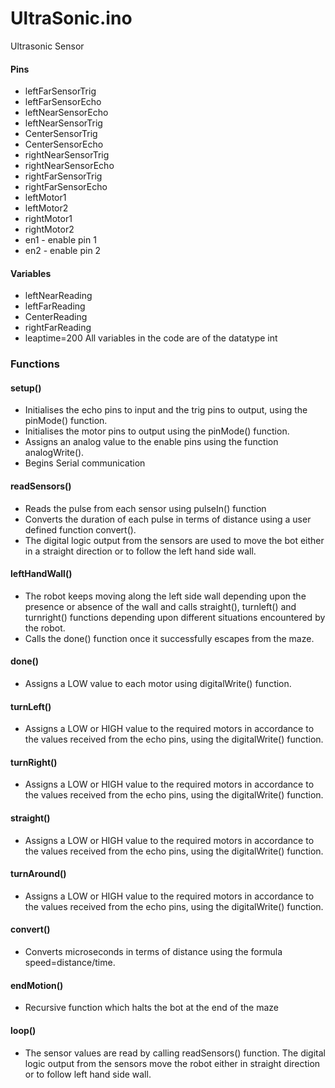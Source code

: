 # UltraSonic.ino
Ultrasonic Sensor 
#### Pins
* leftFarSensorTrig
* leftFarSensorEcho
* leftNearSensorEcho
* leftNearSensorTrig
* CenterSensorTrig
* CenterSensorEcho
* rightNearSensorTrig
* rightNearSensorEcho
* rightFarSensorTrig
* rightFarSensorEcho
* leftMotor1
* leftMotor2
* rightMotor1
* rightMotor2
* en1 - enable pin 1
* en2 - enable pin 2

#### Variables
* leftNearReading
* leftFarReading
* CenterReading
* rightFarReading
* leaptime=200
All variables in the code are of the datatype int

### Functions
#### setup() 
- Initialises the echo pins to input and the trig pins to output, using the pinMode() function.
- Initialises the motor pins to output using the pinMode() function.
- Assigns an analog value to the enable pins using the function analogWrite().
- Begins Serial communication

#### readSensors()
- Reads the pulse from each sensor using pulseIn() function
- Converts the duration of each pulse in terms of distance using a user defined function convert().
- The digital logic output from the sensors are used to move the bot either in a straight direction or to follow the left hand side wall.

#### leftHandWall()
- The robot keeps moving along the left side wall depending upon the presence or absence of the wall and calls straight(), turnleft() and turnright() functions depending upon different situations encountered by the robot. 
- Calls the done() function once it successfully escapes from the maze.     

#### done()
- Assigns a LOW value to each motor using digitalWrite() function.

#### turnLeft()
- Assigns a LOW or HIGH value to the required motors in accordance to the values received from the echo pins, using the digitalWrite() function.


#### turnRight()
- Assigns a LOW or HIGH value to the required motors in accordance to the values received from the echo pins, using the digitalWrite() function.

#### straight()
- Assigns a LOW or HIGH value to the required motors in accordance to the values received from the echo pins, using the digitalWrite() function.

#### turnAround()
- Assigns a LOW or HIGH value to the required motors in accordance to the values received from the echo pins, using the digitalWrite() function.

#### convert()
- Converts microseconds in terms of distance using the formula speed=distance/time.

#### endMotion()
- Recursive function which halts the bot at the end of the maze

#### loop()
- The sensor values are read by calling readSensors() function. The digital logic output from the sensors move the robot either in straight direction or to follow left hand side wall.





   
   
